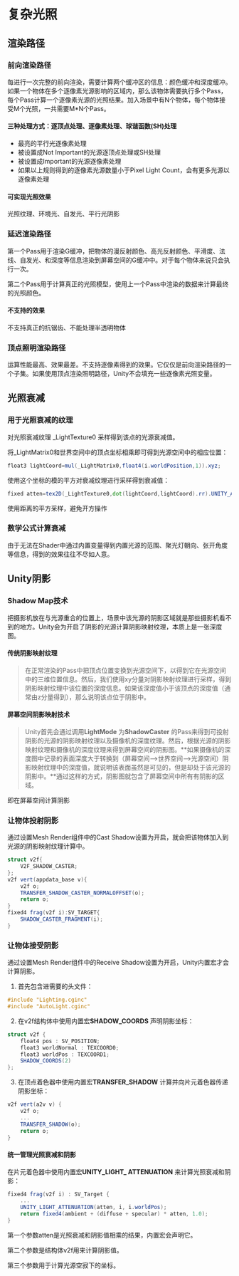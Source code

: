 # 复杂光照

## 渲染路径

### 前向渲染路径

每进行一次完整的前向渲染，需要计算两个缓冲区的信息：颜色缓冲和深度缓冲。如果一个物体在多个逐像素光源影响的区域内，那么该物体需要执行多个Pass，每个Pass计算一个逐像素光源的光照结果。加入场景中有N个物体，每个物体接受M个光照，一共需要M*N个Pass。

#### 三种处理方式：逐顶点处理、逐像素处理、球谐函数(SH)处理

* 最亮的平行光逐像素处理
* 被设置成Not Important的光源逐顶点处理或SH处理
* 被设置成Important的光源逐像素处理
* 如果以上规则得到的逐像素光源数量小于Pixel Light Count，会有更多光源以逐像素处理

#### 可实现光照效果

光照纹理、环境光、自发光、平行光阴影


### 延迟渲染路径

第一个Pass用于渲染G缓冲，把物体的漫反射颜色、高光反射颜色、平滑度、法线、自发光、和深度等信息渲染到屏幕空间的G缓冲中。对于每个物体来说只会执行一次。

第二个Pass用于计算真正的光照模型，使用上一个Pass中渲染的数据来计算最终的光照颜色。

#### 不支持的效果

不支持真正的抗锯齿、不能处理半透明物体

### 顶点照明渲染路径

运算性能最高、效果最差。不支持逐像素得到的效果。它仅仅是前向渲染路径的一个子集。如果使用顶点渲染照明路径，Unity不会填充一些逐像素光照变量。

## 光照衰减

### 用于光照衰减的纹理

对光照衰减纹理 _LightTexture0 采样得到该点的光源衰减值。

将_LightMatrix0和世界空间中的顶点坐标相乘即可得到光源空间中的相应位置：

```glsl
float3 lightCoord=mul(_LightMatrix0,float4(i.worldPosition,1)).xyz;
```

使用这个坐标的模的平方对衰减纹理进行采样得到衰减值：

```glsl
fixed atten=tex2D(_LightTexture0,dot(lightCoord,lightCoord).rr).UNITY_ATTEN_CHANNEL;
```

使用距离的平方采样，避免开方操作

### 数学公式计算衰减

由于无法在Shader中通过内置变量得到内置光源的范围、聚光灯朝向、张开角度等信息，得到的效果往往不尽如人意。

## Unity阴影

### Shadow Map技术

把摄影机放在与光源重合的位置上，场景中该光源的阴影区域就是那些摄影机看不到的地方。Unity会为开启了阴影的光源计算阴影映射纹理，本质上是一张深度图。

#### 传统阴影映射纹理

> 在正常渲染的Pass中把顶点位置变换到光源空间下，以得到它在光源空间中的三维位置信息。然后，我们使用xy分量对阴影映射纹理进行采样，得到阴影映射纹理中该位置的深度信息。如果该深度值小于该顶点的深度值（通常由z分量得到），那么说明该点位于阴影中。

#### 屏幕空间阴影映射技术

> Unity首先会通过调用**LightMode** 为**ShadowCaster** 的Pass来得到可投射阴影的光源的阴影映射纹理以及摄像机的深度纹理。然后，根据光源的阴影映射纹理和摄像机的深度纹理来得到屏幕空间的阴影图。**如果摄像机的深度图中记录的表面深度大于转换到（屏幕空间——>世界空间——>光源空间）阴影映射纹理中的深度值，就说明该表面虽然是可见的，但是却处于该光源的阴影中。**通过这样的方式，阴影图就包含了屏幕空间中所有有阴影的区域。

即在屏幕空间计算阴影

### 让物体投射阴影

通过设置Mesh Render组件中的Cast Shadow设置为开启，就会把该物体加入到光源的阴影映射纹理计算中。

```glsl
struct v2f{
    V2F_SHADOW_CASTER;
};
v2f vert(appdata_base v){
	v2f o;
    TRANSFER_SHADOW_CASTER_NORMALOFFSET(o);
    return o;
}
fixed4 frag(v2f i):SV_TARGET{
    SHADOW_CASTER_FRAGMENT(i);
}
```

### 让物体接受阴影

通过设置Mesh Render组件中的Receive Shadow设置为开启，Unity内置宏才会计算阴影。

1. 首先包含进需要的头文件：

```glsl
#include "Lighting.cginc"
#include "AutoLight.cginc"
```

2. 在v2f结构体中使用内置宏**SHADOW_COORDS** 声明阴影坐标：

```glsl
struct v2f {
    float4 pos : SV_POSITION;
    float3 worldNormal : TEXCOORD0;
    float3 worldPos : TEXCOORD1;
    SHADOW_COORDS(2)
};
```

3. 在顶点着色器中使用内置宏**TRANSFER_SHADOW** 计算并向片元着色器传递阴影坐标：

```glsl
v2f vert(a2v v) {
    v2f o;
    ...
    TRANSFER_SHADOW(o);
    return o;
}
```

#### 统一管理光照衰减和阴影

在片元着色器中使用内置宏**UNITY_LIGHT_ ATTENUATION** 来计算光照衰减和阴影：

```glsl
fixed4 frag(v2f i) : SV_Target {
    ...
    UNITY_LIGHT_ATTENUATION(atten, i, i.worldPos);
    return fixed4(ambient + (diffuse + specular) * atten, 1.0);
}
```

第一个参数atten是光照衰减和阴影值相乘的结果，内置宏会声明它。

第二个参数是结构体v2f用来计算阴影值。

第三个参数用于计算光源空寂下的坐标。